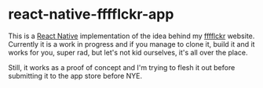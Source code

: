 # react-native-fffflckr-app

This is a [React Native](https://facebook.github.io/react-native/) implementation of the idea behind my [fffflckr](http://fffflckr.com) website. Currently it is a work in progress and if you manage to clone it, build it and it works for you, super rad, but let's not kid ourselves, it's all over the place.

Still, it works as a proof of concept and I'm trying to flesh it out before submitting it to the app store before NYE.

